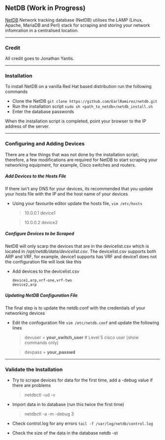 
## NetDB (Work in Progress)

[NetDB](http://netdbtracking.sourceforge.net/) Network tracking database (NetDB) utilises the LAMP (Linux, Apache, MariaDB and Perl) stack for scraping and storing your network infomration in a centralised location.


-----------
### Credit

All credit goes to Jonathan Yantis.

------------
### Installation

To install NetDB on a vanilla Red Hat based distribution run the following commands

- Clone the NetDB `git clone https://github.com/EarlRamirez/netdb.git`
- Run the installation script `sudo sh <path_to_netdb>/netdb_install.sh`
- Enter the database passwords

When the installation script is completed, point your browser to the IP address of the server.
		  

----------
### Configuring and Adding Devices

There are a few things that was not done by the installation script; therefore, a few modifications are required for NetDB to start scraping your networking equipment, for example, Cisco switches and routers.

##### Add Devices to the Hosts File

If there isn't any DNS for your devices, its recommended that you update your hosts file with the IP and the host name of your devices 

- Using your favourite editor update the hosts file, `vim /etc/hosts`
	> 10.0.0.1		device1

	> 10.0.0.2		device2

##### Configure Devices to be Scraped

NetDB will only scarp the devices that are in the devicelist.csv which is located in _/opt/netdb/data/devicelist.csv_. The devicelist.csv supports both ARP and VRF, for example, device1 supports has VRF and device1 does not the configuration file will look like this 

- Add devices to the devicelist.csv
	```shell	
	device1,arp,vrf-one,vrf-two
	device2,arp
	```

##### Updating NetDB Configuration File

The final step is to update the netdb.conf with the credentials of your networking devices

- Edit the confoguration file `vim /etc/netdb.conf` and update the following lines
	>devuser    = **your_switch_user**       # Level 5 cisco user (show commands only)

	>devpass    = **your_passwd**

-----------
### Validate the Installation

- Try to scrape devices for data for the first time, add a -debug value if there
  are problems
  >netdbctl -ud -v

- Import data in to database (run this twice the first time)
  >netdbctl -a -m -debug 3

- Check control.log for any errors `tail -f /var/log/netdb/control.log`

- Check the size of the data in the database
   netdb -st

